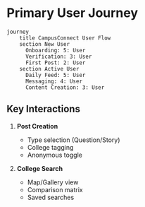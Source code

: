# Primary User Journey

```mermaid
journey
    title CampusConnect User Flow
    section New User
      Onboarding: 5: User
      Verification: 3: User
      First Post: 2: User
    section Active User
      Daily Feed: 5: User
      Messaging: 4: User
      Content Creation: 3: User
```

## Key Interactions
1. **Post Creation**
   - Type selection (Question/Story)
   - College tagging
   - Anonymous toggle

2. **College Search**
   - Map/Gallery view
   - Comparison matrix
   - Saved searches 